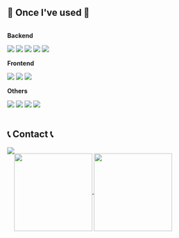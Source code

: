 
## 🔨 Once I've used 🔨
<div style="display:flex; flex-direction:column; align-items:flex-start;">
    <!-- Backend -->
    <p><strong>Backend</strong></p>
    <div>
        <img src="https://img.shields.io/badge/Java-007396?style=flat-square&logo=Java&logoColor=white"> 
        <img src="https://img.shields.io/badge/python-3776AB?style=flat-square&logo=python&logoColor=white"> 
        <img src="https://img.shields.io/badge/Django-092E20?style=flat-square&logo=Django&logoColor=white"/></a>
        <img src="https://img.shields.io/badge/MySQL-4479A1?style=flat&logo=MySQL&logoColor=white" style="border-radius:10%;"/>
        <img src="https://img.shields.io/badge/Spring-6DB33F?style=flat-square&logo=Spring&logoColor=white"/>
    </div>
    <!-- Frontend -->
    <p><strong>Frontend</strong></p>
    <div>
        <img src="https://img.shields.io/badge/html5-E34F26?style=flat-square&logo=html5&logoColor=white"> 
        <img src="https://img.shields.io/badge/css-1572B6?style=flat-square&logo=css3&logoColor=white"> 
        <img src="https://img.shields.io/badge/javascript-F7DF1E?style=flat-square&logo=javascript&logoColor=black"> 
    </div>
    <!-- Others -->
    <p><strong>Others</strong></p>
    <div>
        <img src="https://img.shields.io/badge/QGIS-589632?style=flat-square&logo=qgis&logoColor=white"/>
       <img src="https://img.shields.io/badge/ArcGIS-2C7AC3?style=flat-square&logo=ArcGIS&logoColor=white"/>
        <img src="https://img.shields.io/badge/Andoid Studio-3DDC84?style=flat-square&logo=android studio&logoColor=white">
        <img src="https://img.shields.io/badge/docker-2496ED?style=flat-square&logo=docker&logoColor=white"> 
</div><br>
</div>

## 📞 Contact 📞
<div style="display:flex; flex-direction:row;">
 <a href="https://velog.io/@cutehypretty/posts">
 <img src="https://img.shields.io/badge/Velog-20C997?style=for-the-badge&logo=Velog&logoColor=white"/></a>  
  <br/>

 <br>

<p align="center">
  <a href="https://github.com/imysh578">
    <img align="center" style="height:180px" src="https://github-readme-stats.vercel.app/api/top-langs/?username=hyleee&layout=compact&theme=nord&hide_border=true" />
  </a>
  <a href="https://solved.ac/9rooming">
    <img align="center" style="height:180px" src="http://mazassumnida.wtf/api/v2/generate_badge?boj=9rooming" />
  </a>
</p>



